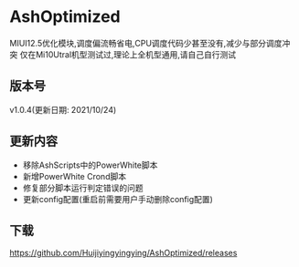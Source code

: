 # AshOptimized

MIUI12.5优化模块,调度偏流畅省电,CPU调度代码少甚至没有,减少与部分调度冲突
仅在Mi10Utral机型测试过,理论上全机型通用,请自己自行测试

## 版本号

v1.0.4(更新日期: 2021/10/24)

## 更新内容
- 移除AshScripts中的PowerWhite脚本
- 新增PowerWhite Crond脚本
- 修复部分脚本运行判定错误的问题
- 更新config配置(重启前需要用户手动删除config配置)

## 下载

https://github.com/Huijiyingyingying/AshOptimized/releases
